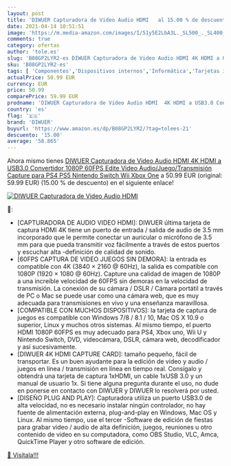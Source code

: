 ```yaml
---
layout: post
title: 'DIWUER Capturadora de Video Audio HDMI   al 15.00 % de descuento'
date: 2021-04-14 10:51:51
image: 'https://m.media-amazon.com/images/I/51y5E2LbA3L._SL500_._SL400_.jpg'
comments: true
category: ofertas
author: 'tole.es'
slug: 'B08GP2LYR2-es DIWUER Capturadora de Video Audio HDMI 4K HDMI a USB3.0...'
sku: 'B08GP2LYR2-es'
tags: [ 'Componentes','Dispositivos internos','Informática','Tarjetas internas de sintonización de TV y captura de vídeo','diwuer','nintendo','ps4','ps5','xbox', ]
actualPrice: 50.99 EUR
currency: EUR
price: 50.99
comparePrice: 59.99 EUR
prodname: 'DIWUER Capturadora de Video Audio HDMI  4K HDMI a USB3.0 Convertidor 1080P 60FPS  Edite Video Audio/Juego/Transmisión Capture para PS4 PS5  Nintendo Switch  Wii  Xbox One'
country: 'es'
flag: '🇪🇸'
brand: 'DIWUER'
buyurl: 'https://www.amazon.es/dp/B08GP2LYR2/?tag=tolees-21'
descuento: '15.00'
average: '58.865'
---
```


Ahora mismo tienes [DIWUER Capturadora de Video Audio HDMI  4K HDMI a USB3.0 Convertidor 1080P 60FPS  Edite Video Audio/Juego/Transmisión Capture para PS4 PS5  Nintendo Switch  Wii  Xbox One](https://www.amazon.es/dp/B08GP2LYR2/?tag=tolees-21) a 50.99 EUR (original: 59.99 EUR) (15.00 %  de descuento) en el siguiente enlace!

[![DIWUER Capturadora de Video Audio HDMI  ](https://m.media-amazon.com/images/I/51y5E2LbA3L._SL500_._SL400_.jpg)](https://www.amazon.es/dp/B08GP2LYR2/?tag=tolees-21)

🔎:

- [CAPTURADORA DE AUDIO VIDEO HDMI]: DIWUER última tarjeta de captura HDMI 4K tiene un puerto de entrada / salida de audio de 3.5 mm incorporado que le permite conectar un auricular o micrófono de 3.5 mm para que pueda transmitir voz fácilmente a través de estos puertos y escuchar alta -definición de calidad de sonido.
- [60FPS CAPTURA DE VIDEO JUEGOS SIN DEMORA]: la entrada es compatible con 4K (3840 × 2160 @ 60Hz), la salida es compatible con 1080P (1920 × 1080 @ 60Hz). Capture una calidad de imagen de 1080P a una increíble velocidad de 60FPS sin demoras en la velocidad de transmisión. La conexión de su cámara / DSLR / Cámara portátil a través de PC o Mac se puede usar como una cámara web, que es muy adecuada para transmisiones en vivo y una enseñanza maravillosa.
- [COMPATIBLE CON MUCHOS DISPOSITIVOS]: la tarjeta de captura de juegos es compatible con Windows 7/8 / 8.1 / 10, Mac OS X 10.9 o superior, Linux y muchos otros sistemas. Al mismo tiempo, el puerto HDMI 1080P 60FPS es muy adecuado para PS4, Xbox uno, Wii U y Nintendo Switch, DVD, videocámara, DSLR, cámara web, decodificador y así sucesivamente.
- [DIWUER 4K HDMI CAPTURE CARD]: tamaño pequeño, fácil de transportar. Es un buen ayudante para la edición de video y audio / juegos en línea / transmisión en línea en tiempo real. Consígalo y obtendrá una tarjeta de captura 1xHDMI, un cable 1xUSB 3.0 y un manual de usuario 1x. Si tiene alguna pregunta durante el uso, no dude en ponerse en contacto con DIWUER y DIWUER lo resolverá por usted.
- [DISEÑO PLUG AND PLAY]: Capturadora utiliza un puerto USB3.0 de alta velocidad, no es necesario instalar ningún controlador, no hay fuente de alimentación externa, plug-and-play en Windows, Mac OS y Linux. Al mismo tiempo, use el tercer -Software de edición de fiestas para grabar video / audio de alta definición, juegos, reuniones u otro contenido de video en su computadora, como OBS Studio, VLC, Amca, QuickTime Player y otro software de edición.

[🛒 Visítala!!!](https://www.amazon.es/dp/B08GP2LYR2/?tag=tolees-21)
